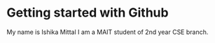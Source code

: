 # Getting started with Github

My name is Ishika Mittal
I am a MAIT student of 2nd year CSE branch.
